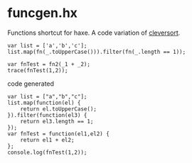 # funcgen.hx

Functions shortcut for haxe. A code variation of [cleversort](https://github.com/jasononeil/cleversort).


```
var list = ['a','b','c'];
list.map(fn(_.toUpperCase())).filter(fn(_.length == 1));

var fnTest = fn2(_1 + _2);
trace(fnTest(1,2));
```

code generated

```
var list = ["a","b","c"];
list.map(function(el) {
	return el.toUpperCase();
}).filter(function(el3) {
	return el3.length == 1;
});
var fnTest = function(el1,el2) {
	return el1 + el2;
};
console.log(fnTest(1,2));
```
